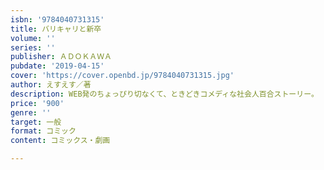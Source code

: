 ```yaml
---
isbn: '9784040731315'
title: バリキャリと新卒
volume: ''
series: ''
publisher: ＡＤＯＫＡＷＡ
pubdate: '2019-04-15'
cover: 'https://cover.openbd.jp/9784040731315.jpg'
author: えすえす／著
description: WEB発のちょっぴり切なくて、ときどきコメディな社会人百合ストーリー。
price: '900'
genre: ''
target: 一般
format: コミック
content: コミックス・劇画

---
```

